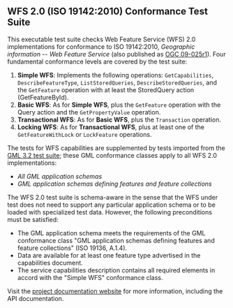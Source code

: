 ## WFS 2.0 (ISO 19142:2010) Conformance Test Suite

This executable test suite checks Web Feature Service (WFS) 2.0 implementations for 
conformance to ISO 19142:2010, _Geographic information -- Web Feature Service_ (also 
published as [OGC 09-025r1](http://portal.opengeospatial.org/files/?artifact_id=39967)).
Four fundamental conformance levels are covered by the test suite:</p>

1. **Simple WFS**: Implements the following operations: `GetCapabilities`, `DescribeFeatureType`, 
`ListStoredQueries`, `DescribeStoredQueries`, and the `GetFeature` operation with at least the 
StoredQuery action (GetFeatureById).
2. **Basic WFS**: As for **Simple WFS**, plus the `GetFeature` operation with the Query 
action and the `GetPropertyValue` operation.
3. **Transactional WFS**: As for **Basic WFS**, plus the `Transaction` operation.
4. **Locking WFS**: As for **Transactional WFS**, plus at least one of the `GetFeatureWithLock` 
or `LockFeature` operations.

The tests for WFS capabilities are supplemented by tests imported from the 
[GML 3.2 test suite](https://github.com/opengeospatial/ets-gml32); these GML 
conformance classes apply to all WFS 2.0 implementations:

* _All GML application schemas_
* _GML application schemas defining features and feature collections_

The WFS 2.0 test suite is schema-aware in the sense that the WFS under test does not 
need to support any particular application schema or to be loaded with specialized 
test data. However, the following preconditions must be satisfied:

* The GML application schema meets the requirements of the GML conformance class 
"GML application schemas defining features and feature collections" (ISO 19136, A.1.4).
* Data are available for at least one feature type advertised in the capabilities 
document.
* The service capabilities description contains all required elements in accord 
with the "Simple WFS" conformance class.


Visit the [project documentation website](http://opengeospatial.github.io/ets-wfs20/) 
for more information, including the API documentation.
